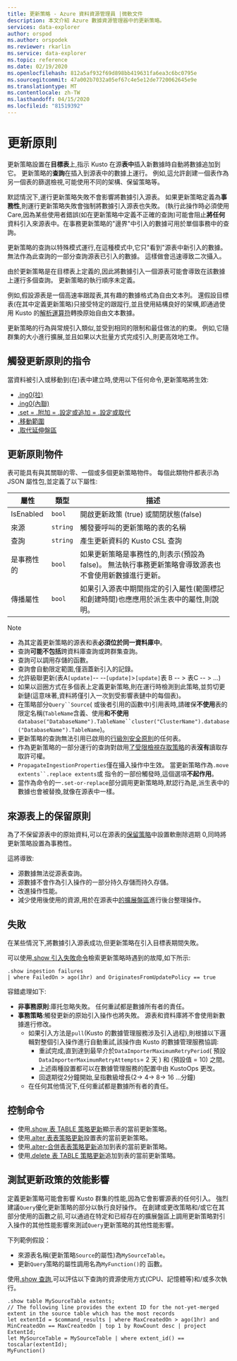 ```yaml
---
title: 更新策略 - Azure 資料資源管理員 |微軟文件
description: 本文介紹 Azure 數據資源管理器中的更新策略。
services: data-explorer
author: orspod
ms.author: orspodek
ms.reviewer: rkarlin
ms.service: data-explorer
ms.topic: reference
ms.date: 02/19/2020
ms.openlocfilehash: 812a5af932f69d898bb419631fa6ea3c6bc0795e
ms.sourcegitcommit: 47a002b7032a05ef67c4e5e12de7720062645e9e
ms.translationtype: MT
ms.contentlocale: zh-TW
ms.lasthandoff: 04/15/2020
ms.locfileid: "81519392"
---
```

# <a name="update-policy"></a>更新原則

更新策略設置在**目標表**上,指示 Kusto 在源**表中**插入新數據時自動將數據追加到它。 更新策略的**查詢**在插入到源表中的數據上運行。 例如,這允許創建一個表作為另一個表的篩選檢視,可能使用不同的架構、保留策略等。

默認情況下,運行更新策略失敗不會影響將數據引入源表。 如果更新策略定義為**事務性**,則運行更新策略失敗會強制將數據引入源表也失敗。 (執行此操作時必須使用 Care,因為某些使用者錯誤(如在更新策略中定義不正確的查詢)可能會阻止**將任何**資料引入來源表中。在事務更新策略的"邊界"中引入的數據可用於單個事務中的查詢。

更新策略的查詢以特殊模式運行,在這種模式中,它只"看到"源表中新引入的數據。 無法作為此查詢的一部分查詢源表已引入的數據。 這樣做會迅速導致二次攝入。

由於更新策略是在目標表上定義的,因此將數據引入一個源表可能會導致在該數據上運行多個查詢。 更新策略的執行順序未定義。

例如,假設源表是一個高速率跟蹤表,其有趣的數據格式為自由文本列。 還假設目標表(在其中定義更新策略)只接受特定的跟蹤行,並且使用結構良好的架構,即通過使用 Kusto 的[解析運算符](../query/parseoperator.md)轉換原始自由文本數據。

更新策略的行為與常規引入類似,並受到相同的限制和最佳做法的約束。 例如,它隨群集的大小進行擴展,並且如果以大批量方式完成引入,則更高效地工作。

## <a name="commands-that-trigger-the-update-policy"></a>觸發更新原則的指令

當資料被引入或移動到(在)表中建立時,使用以下任何命令,更新策略將生效:

* [.ing0(拉)](../management/data-ingestion/ingest-from-storage.md)
* [.ing0(內聯)](../management/data-ingestion/ingest-inline.md)
* [.set = .附加 = .設定或追加 = .設定或取代](../management/data-ingestion/ingest-from-query.md)
* [.移動範圍](../management/extents-commands.md#move-extents)
* [.取代延伸盤區](../management/extents-commands.md#replace-extents)

## <a name="the-update-policy-object"></a>更新原則物件

表可能具有與其關聯的零、一個或多個更新策略物件。
每個此類物件都表示為 JSON 屬性包,並定義了以下屬性:

|屬性 |類型 |描述  |
|---------|---------|----------------|
|IsEnabled                     |`bool`  |開啟更新政策 (true) 或關閉狀態(false)                                                                                                                               |
|來源                        |`string`|觸發要呼叫的更新策略的表的名稱                                                                                                                                 |
|查詢                         |`string`|產生更新資料的 Kusto CSL 查詢                                                                                                                           |
|是事務性的               |`bool`  |如果更新策略是事務性的,則表示(預設為 false)。 無法執行事務更新策略會導致源表也不會使用新數據進行更新。   |
|傳播屬性  |`bool`  |如果引入源表中期間指定的引入屬性(範圍標記和創建時間)也應應用於派生表中的屬性,則說明。                 |

> [!NOTE]
>
> * 為其定義更新策略的源表和表**必須位於同一資料庫中**。
> * 查詢**可能不包括**跨資料庫查詢或跨群集查詢。
> * 查詢可以調用存儲的函數。
> * 查詢會自動限定範圍,僅涵蓋新引入的記錄。
> * 允許級聯更新(表A`[update]`-- --`[update]`>`[update]`表 B -- > 表C -- > ...)
> * 如果以迴圈方式在多個表上定義更新策略,則在運行時檢測到此策略,並剪切更新鏈(這意味著,資料將僅引入一次到受影響表鏈中的每個表)。
> * 在策略部分`Query``Source`( 或後者引用的函數中)引用表時,請確保**不使用**表的限定名稱(`TableName`含義、使用**和不使用**`database("DatabaseName").TableName``cluster("ClusterName").database("DatabaseName").TableName`)。
> * 更新策略的查詢無法引用已啟用的[行級別安全原則](./rowlevelsecuritypolicy.md)的任何表。
> * 作為更新策略的一部分運行的查詢對啟用[了受限檢視存取策略](restrictedviewaccesspolicy.md)的表**沒有**讀取存取許可權。
> * `PropagateIngestionProperties`僅在攝入操作中生效。 當更新策略作為`.move extents``.replace extents`或 指令的一部份觸發時,這個選項**不起作用**。
> * 當作為命令的一`.set-or-replace`部分調用更新策略時,默認行為是,派生表中的數據也會被替換,就像在源表中一樣。

## <a name="retention-policy-on-the-source-table"></a>來源表上的保留原則

為了不保留源表中的原始資料,可以在源表的[保留策略](retentionpolicy.md)中設置軟刪除週期 0,同時將更新策略設置為事務性。

這將導致:
* 源數據無法從源表查詢。
* 源數據不會作為引入操作的一部分持久存儲而持久存儲。
* 改進操作性能。
* 減少使用後使用的資源,用於在源表中[的擴展盤區](../management/extents-overview.md)進行後台整理操作。

## <a name="failures"></a>失敗

在某些情況下,將數據引入源表成功,但更新策略在引入目標表期間失敗。

可以使用[.show 引入失敗命令](../management/ingestionfailures.md)檢索更新策略時遇到的故障,如下所示:
 
```kusto
.show ingestion failures 
| where FailedOn > ago(1hr) and OriginatesFromUpdatePolicy == true
```

容錯處理如下:

* **非事務原則**:庫托忽略失敗。 任何重試都是數據所有者的責任。  
* **事務策略**:觸發更新的原始引入操作也將失敗。 源表和資料庫將不會使用新數據進行修改。
  * 如果引入方法是`pull`(Kusto 的數據管理服務涉及引入過程),則根據以下邏輯對整個引入操作進行自動重試,該操作由 Kusto 的數據管理服務協調:
    * 重試完成,直到達到最早介於`DataImporterMaximumRetryPeriod`( 預設`DataImporterMaximumRetryAttempts`= 2 天 ) 和 (預設值 = 10) 之間。
    * 上述兩種設置都可以在數據管理服務的配置中由 KustoOps 更改。
    * 回退期從2分鐘開始,呈指數級增長(2-> 4-> 8-> 16 ...分鐘)
  * 在任何其他情況下,任何重試都是數據所有者的責任。



## <a name="control-commands"></a>控制命令

* 使用[.show 表 TABLE 策略更新](../management/update-policy.md#show-update-policy)顯示表的當前更新策略。
* 使用[.alter 表表策略更新](../management/update-policy.md#alter-update-policy)設置表的當前更新策略。
* 使用[.alter-合併表表策略更新](../management/update-policy.md#alter-merge-table-table-policy-update)追加到表的當前更新策略。
* 使用[.delete 表 TABLE 策略更新](../management/update-policy.md#delete-table-table-policy-update)追加到表的當前更新策略。

## <a name="testing-an-update-policys-performance-impact"></a>測試更新政策的效能影響

定義更新策略可能會影響 Kusto 群集的性能,因為它會影響源表的任何引入。 強烈建議`Query`優化更新策略的部分以執行良好操作。
在創建或更改策略和/或它在其部分使用的函數之前,可以通過在特定和已經存在的擴展盤區上調用更新策略對引入操作的其他性能影響來測試`Query`更新策略的其他性能影響。

下列範例假設：

* 來源表名稱(更新策略`Source`的屬性)為`MySourceTable`。
* 更新`Query`策略的屬性調用名為`MyFunction()`的 函數。

使用[.show 查詢](../management/queries.md),可以評估以下查詢的資源使用方式(CPU、記憶體等)和/或多次執行。

```kusto
.show table MySourceTable extents;
// The following line provides the extent ID for the not-yet-merged extent in the source table which has the most records
let extentId = $command_results | where MaxCreatedOn > ago(1hr) and MinCreatedOn == MaxCreatedOn | top 1 by RowCount desc | project ExtentId;
let MySourceTable = MySourceTable | where extent_id() == toscalar(extentId);
MyFunction()
```
